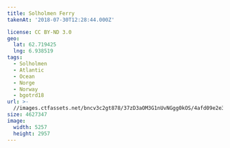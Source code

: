 ```yaml
---
title: Solholmen Ferry
takenAt: '2018-07-30T12:28:44.000Z'

license: CC BY-ND 3.0
geo:
  lat: 62.719425
  lng: 6.938519
tags:
  - Solholmen
  - Atlantic
  - Ocean
  - Norge
  - Norway
  - bgotrd18
url: >-
  //images.ctfassets.net/bncv3c2gt878/37zD3aOM3G1nUvNGgg0kOS/4afd09e2e38ab8fe4939f57a84acdf6d/solholmen-ferry_28923076337_o
size: 4627347
image:
  width: 5257
  height: 2957
---
```

